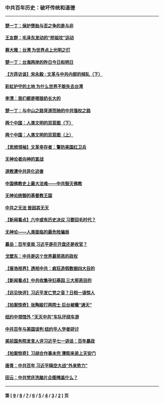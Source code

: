 ### 中共百年历史：破坏传统和道德
---
#### [楚一丁：保护堕胎与否之争的是与非](../../pages/nf1176114/n13815642.md?03030430) 
#### [王友群：毛泽东发动的“挖祖坟”运动](../../pages/nf1176114/n13723639.md?03030430) 
#### [蔡大雅：台湾 为世界点上光明之灯](../../pages/nf1176114/n13531530.md?03030430) 
#### [楚一丁：台海两岸的昨日今日和明日](../../pages/nf1176114/n13531468.md?03030430) 
#### [【方菲访谈】宋永毅 : 文革与中共内部的倾轧（下）](../../pages/nf1176114/n13486836.md?03030430) 
#### [彩虹护守的土地 为什么世界不能失去台湾](../../pages/nf1176114/n13476849.md?03030430) 
#### [李清：我们都是喝狼奶长大的](../../pages/nf1176114/n13471478.md?03030430) 
#### [楚一丁：与中山之路背道而驰的中共强权之路](../../pages/nf1176114/n13437270.md?03030430) 
#### [两个中国：人类文明的双蓝图（下）](../../pages/nf1176114/n13423132.md?03030430) 
#### [两个中国：人类文明的双蓝图（上）](../../pages/nf1176114/n13422687.md?03030430) 
#### [【思想领袖】文革幸存者：警防美国红卫兵](../../pages/nf1176114/n13339289.md?03030430) 
#### [无神论者向神的宣战](../../pages/nf1176114/n13281535.md?03030430) 
#### [道教遭中共异化迫害](../../pages/nf1176114/n13281463.md?03030430) 
#### [中国佛教史上最大法难——中共毁灭佛教](../../pages/nf1176114/n13281397.md?03030430) 
#### [无神论统御的基督教王国](../../pages/nf1176114/n13281280.md?03030430) 
#### [中共之无法 皆因其无天](../../pages/nf1176114/n13281088.md?03030430) 
#### [【新闻看点】六中或有历史决议 习要回毛时代？](../../pages/nf1176114/n13222895.md?03030430) 
#### [无神论——人类面临的最危险骗局](../../pages/nf1176114/n13196137.md?03030430) 
#### [慕岳：百年变局 习近平是在开盘还是收官？](../../pages/nf1176114/n13206516.md?03030430) 
#### [戈壁东：中共是这个世界最邪恶的政权](../../pages/nf1176114/n13085641.md?03030430) 
#### [【唐浩视界】透视中共：疯狂造假数据四大目的](../../pages/nf1176114/n13080590.md?03030430) 
#### [【新闻看点】中共收集孕妇基因 三大邪恶目的](../../pages/nf1176114/n13077182.md?03030430) 
#### [【远见快评】习近平发亡党之音？日相一语惊人](../../pages/nf1176114/n13074809.md?03030430) 
#### [【拍案惊奇】张陶殴打两院士 后台被曝“通天”](../../pages/nf1176114/n13070496.md?03030430) 
#### [纽约中领馆外 “天灭中共”车队环绕车游](../../pages/nf1176114/n13070693.md?03030430) 
#### [中共百年与美国误判 纽约华人学者研讨](../../pages/nf1176114/n13067969.md?03030430) 
#### [美前国务院发言人评习近平七一讲话：百年暴政](../../pages/nf1176114/n13066986.md?03030430) 
#### [【拍案惊奇】习胡合作事未完 薄熙来弟上天安门](../../pages/nf1176114/n13065867.md?03030430) 
#### [唐青：中共百年 习近平隔空大战“外来势力”](../../pages/nf1176114/n13065976.md?03030430) 
#### [田云：中共党庆洗脑片企图掩盖什么？](../../pages/nf1176114/n13064395.md?03030430) 

---
#### 第 [ [9](./9.md?03030430) / [8](./8.md?03030430) / [7](./7.md?03030430) / [6](./6.md?03030430) / [5](./5.md?03030430) / [4](./4.md?03030430) / [3](./3.md?03030430) / [2](./2.md?03030430) ] 页
